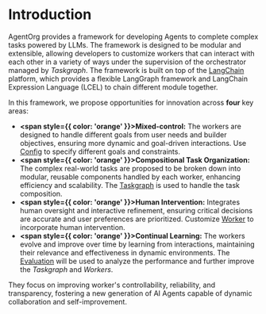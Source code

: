 # Introduction
AgentOrg provides a framework for developing Agents to complete complex tasks powered by LLMs. The framework is designed to be modular and extensible, allowing developers to customize workers that can interact with each other in a variety of ways under the supervision of the orchestrator managed by *Taskgraph*. The framework is built on top of the [LangChain](https://www.langchain.com/) platform, which provides a flexible LangGraph framework and LangChain Expression Language (LCEL) to chain different module together.

In this framework, we propose opportunities for innovation across **four** key areas: 
* **<span style={{ color: 'orange' }}>Mixed-control:</span>** The workers are designed to handle different goals from user needs and builder objectives, ensuring more dynamic and goal-driven interactions. Use [Config](Config.md) to specify different goals and constraints.
* **<span style={{ color: 'orange' }}>Compositional Task Organization:</span>** The complex real-world tasks are proposed to be broken down into modular, reusable components handled by each worker, enhancing efficiency and scalability. The [Taskgraph](Taskgraph/intro.md) is used to handle the task composition.
* **<span style={{ color: 'orange' }}>Human Intervention:</span>** Integrates human oversight and interactive refinement, ensuring critical decisions are accurate and user preferences are prioritized. Customize [Worker](Workers/intro.md) to incorporate human intervention.
* **<span style={{ color: 'orange' }}>Continual Learning:</span>** The workers evolve and improve over time by learning from interactions, maintaining their relevance and effectiveness in dynamic environments. The [Evaluation](Evaluation/intro.md) will be used to analyze the performance and further improve the *Taskgraph* and *Workers*.

They focus on improving worker's controllability, reliability, and transparency, fostering a new generation of AI Agents capable of dynamic collaboration and self-improvement.
